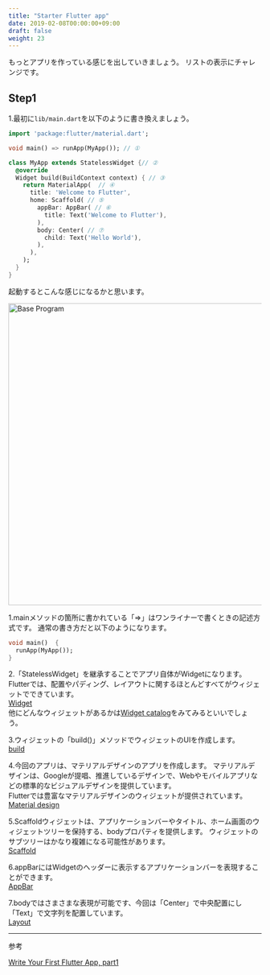 ```yaml
---
title: "Starter Flutter app"
date: 2019-02-08T00:00:00+09:00
draft: false
weight: 23
---
```


もっとアプリを作っている感じを出していきましょう。
リストの表示にチャレンジです。

## Step1

1.最初に```lib/main.dart```を以下のように書き換えましょう。

```dart
import 'package:flutter/material.dart';

void main() => runApp(MyApp()); // ①

class MyApp extends StatelessWidget {// ②
  @override
  Widget build(BuildContext context) { // ③
    return MaterialApp(  // ④
      title: 'Welcome to Flutter',
      home: Scaffold( // ⑤
        appBar: AppBar( // ⑥　
          title: Text('Welcome to Flutter'),
        ),
        body: Center( // ⑦
          child: Text('Hello World'),
        ),
      ),
    );
  }
}
```

起動するとこんな感じになるかと思います。

<img src="http://flutter.ctrnost.com/images/tutorial/03/01_base.png" width="600px"  alt="Base Program">

1.mainメソッドの箇所に書かれている「=>」はワンライナーで書くときの記述方式です。
通常の書き方だと以下のようになります。
```dart
void main()  {
  runApp(MyApp());
} 
```
2.「StatelessWidget」を継承することでアプリ自体がWidgetになります。  
Flutterでは、配置やパディング、レイアウトに関するほとんどすべてがウィジェットでできています。    
[Widget](https://docs.flutter.io/flutter/widgets/Widget-class.html)  
他にどんなウィジェットがあるかは[Widget catalog](https://flutter.io/docs/development/ui/widgets)をみてみるといいでしょう。


3.ウィジェットの「build()」メソッドでウィジェットのUIを作成します。  
[build](https://docs.flutter.io/flutter/widgets/State/build.html)

4.今回のアプリは、マテリアルデザインのアプリを作成します。
マテリアルデザインは、Googleが提唱、推進しているデザインで、Webやモバイルアプリなどの標準的なビジュアルデザインを提供しています。  
Flutterでは豊富なマテリアルデザインのウィジェットが提供されています。  
[Material design](https://material.io/design/)

5.Scaffoldウィジェットは、アプリケーションバーやタイトル、ホーム画面のウィジェットツリーを保持する、bodyプロパティを提供します。
ウィジェットのサブツリーはかなり複雑になる可能性があります。  
[Scaffold](https://docs.flutter.io/flutter/material/Scaffold-class.html)

6.appBarにはWidgetのヘッダーに表示するアプリケーションバーを表現することができます。   
[AppBar](https://docs.flutter.io/flutter/material/AppBar-class.html)

7.bodyではさまさまな表現が可能です、今回は「Center」で中央配置にし「Text」で文字列を配置しています。  
[Layout](https://flutter.io/docs/development/ui/layout)


---

参考

[Write Your First Flutter App, part1](https://codelabs.developers.google.com/codelabs/first-flutter-app-pt1/index.html?index=..%2F..index#0)
